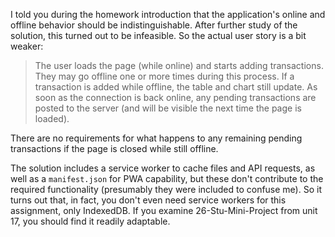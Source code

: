 I told you during the homework introduction that the application's online and offline behavior should be indistinguishable. After further study of the solution, this turned out to be infeasible. So the actual user story is a bit weaker:

> The user loads the page (while online) and starts adding transactions. They may go offline one or more times during this process. If a transaction is added while offline, the table and chart still update. As soon as the connection is back online, any pending transactions are posted to the server (and will be visible the next time the page is loaded).

There are no requirements for what happens to any remaining pending transactions if the page is closed while still offline.

The solution includes a service worker to cache files and API requests, as well as a `manifest.json` for PWA capability, but these don't contribute to the required functionality (presumably they were included to confuse me). So it turns out that, in fact, you don't even need service workers for this assignment, only IndexedDB. If you examine 26-Stu-Mini-Project from unit 17, you should find it readily adaptable.